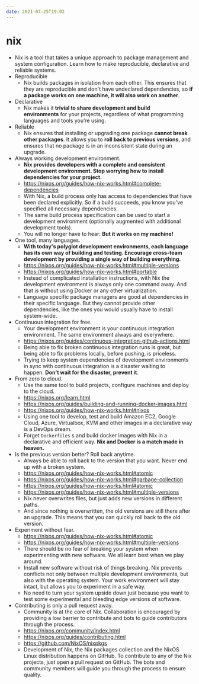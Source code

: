 ```yaml
---
date: 2021-07-25T19:03
---
```


# nix

- Nix is a tool that takes a unique approach to package management and system configuration. Learn how to make reproducible, declarative and reliable systems.
- Reproducible
    - Nix builds packages in isolation from each other. This ensures that they are reproducible and don't have undeclared dependencies, so **if a package works on one machine, it will also work on another**.
- Declarative
    - Nix makes it **trivial to share development and build environments** for your projects, regardless of what programming languages and tools you’re using.
- Reliable
    - Nix ensures that installing or upgrading one package **cannot break other packages**. It allows you to **roll back to previous versions**, and ensures that no package is in an inconsistent state during an upgrade.
- Always working development environment.
    - **Nix provides developers with a ****complete and consistent development environment****. Stop worrying how to install dependencies for your project.**
    - https://nixos.org/guides/how-nix-works.html#complete-dependencies
    - With Nix, a build process only has access to dependencies that have been declared explicitly. So if a build succeeds, you know you've specified all necessary dependencies.
    - The same build process specification can be used to start a development environment (optionally augmented with additional development tools).
    - You will no longer have to hear: **But it works on my machine!**
- One tool, many languages.
    - **With today's polyglot development environments, each language has its own way of building and testing. Encourage cross-team development by providing a single way of building everything.**
    - https://nixos.org/guides/how-nix-works.html#multiple-versions
    - https://nixos.org/guides/how-nix-works.html#portable
    - Instead of complicated installation instructions, with Nix the development environment is always only one command away. And that is without using Docker or any other virtualization.
    - Language specific package managers are good at dependencies in their specific language. But they cannot provide other dependencies, like the ones you would usually have to install system-wide.
- Continuous integration for free.
    - Your development environment is your continuous integration environment. The same environment always and everywhere.
    - https://nixos.org/guides/continuous-integration-github-actions.html
    - Being able to fix broken continuous integration runs is great, but being able to fix problems locally, before pushing, is priceless.
    - Trying to keep system dependencies of development environments in sync with continuous integration is a disaster waiting to happen. **Don't wait for the disaster, prevent it**.
- From zero to cloud.
    - Use the same tool to build projects, configure machines and deploy to the cloud.
    - https://nixos.org/learn.html
    - https://nixos.org/guides/building-and-running-docker-images.html
    - https://nixos.org/guides/how-nix-works.html#nixos
    - Using one tool to develop, test and build Amazon EC2, Google Cloud, Azure, Virtualbox, KVM and other images in a declarative way is a DevOps dream.
    - Forget `Dockerfiles` s and build docker images with Nix in a declarative and efficient way. **Nix and Docker is a match made in heaven.**
- Is the previous version better? Roll back anytime.
    - Always be able to roll back to the version that you want. Never end up with a broken system.
    - https://nixos.org/guides/how-nix-works.html#atomic
    - https://nixos.org/guides/how-nix-works.html#garbage-collection
    - https://nixos.org/guides/how-nix-works.html#atomic
    - https://nixos.org/guides/how-nix-works.html#multiple-versions
    - Nix never overwrites files, but just adds new versions in different paths.
    - And since nothing is overwritten, the old versions are still there after an upgrade. This means that you can quickly roll back to the old version.
- Experiment without fear.
    - https://nixos.org/guides/how-nix-works.html#atomic
    - https://nixos.org/guides/how-nix-works.html#multiple-versions
    - There should be no fear of breaking your system when experimenting with new software. We all learn best when we play around.
    - Install new software without risk of things breaking. Nix prevents conflicts not only between multiple development environments, but also with the operating system. Your work environment will stay intact, but allows you to experiment in a safe way.
    - No need to turn your system upside down just because you want to test some experimental and bleeding edge versions of software.
- Contributing is only a pull request away.
    - Community is at the core of Nix. Collaboration is encouraged by providing a low barrier to contribute and bots to guide contributors through the process.
    - https://nixos.org/community/index.html
    - https://nixos.org/guides/contributing.html
    - https://github.com/NixOS/nixpkgs
    - Development of Nix, the Nix packages collection and the NixOS Linux distribution happens on GitHub. To contribute to any of the Nix projects, just open a pull request on GitHub. The bots and community members will guide you through the process to ensure quality.
